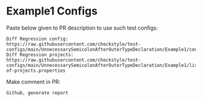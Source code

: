 # Example1 Configs
Paste below given to PR description to use such test configs:
```
Diff Regression config: https://raw.githubusercontent.com/checkstyle/test-configs/main/UnnecessarySemicolonAfterOuterTypeDeclaration/Example1/config.xml
Diff Regression projects: https://raw.githubusercontent.com/checkstyle/test-configs/main/UnnecessarySemicolonAfterOuterTypeDeclaration/Example1/list-of-projects.properties
```
Make comment in PR:
```
Github, generate report
```
